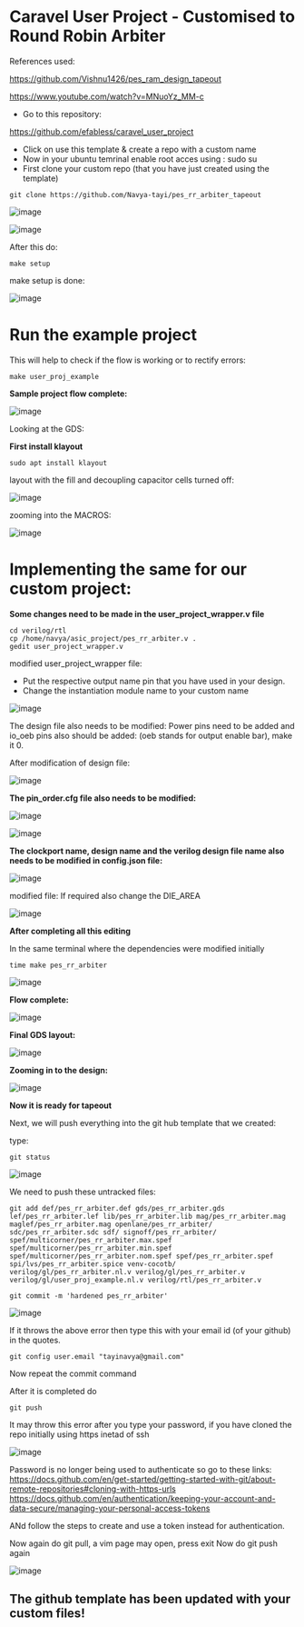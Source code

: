 # Caravel User Project - Customised to Round Robin Arbiter
References used:

https://github.com/Vishnu1426/pes_ram_design_tapeout

https://www.youtube.com/watch?v=MNuoYz_MM-c

* Go to this repository:

https://github.com/efabless/caravel_user_project

* Click on use this template & create a repo with a custom name
* Now in your ubuntu temrinal enable root acces using : sudo su
* First clone your custom repo (that you have just created using the template)

```
git clone https://github.com/Navya-tayi/pes_rr_arbiter_tapeout

```


![image](https://github.com/Navya-tayi/pes_rr_arbiter_tapeout/assets/79205242/3c034bcd-a136-421a-8189-7afbcc9d5bd8)


![image](https://github.com/Navya-tayi/pes_rr_arbiter_tapeout/assets/79205242/8731ee66-263a-46b4-92aa-f1a97704564b)

After this do:

``` 
make setup
```

make setup is done:

![image](https://github.com/Navya-tayi/pes_rr_arbiter_tapeout/assets/79205242/1f7b86d1-7de8-462a-959f-20d86b5bd024)


# Run the example project

This will help to check if the flow is working or to rectify errors:

```
make user_proj_example
```


__Sample project flow complete:__

![image](https://github.com/Navya-tayi/pes_rr_arbiter_tapeout/assets/79205242/357883ba-d2f8-4b76-824c-5a5e2a7aa975)


Looking at the GDS:

__First install klayout__

```
sudo apt install klayout
```

layout with the fill and decoupling capacitor cells turned off:

![image](https://github.com/Navya-tayi/pes_rr_arbiter_tapeout/assets/79205242/f1b2ce38-25c9-43b2-8e4e-a712031bd4c3)

zooming into the MACROS:

![image](https://github.com/Navya-tayi/pes_rr_arbiter_tapeout/assets/79205242/88efda95-b533-46b2-936e-e8bbb5081880)


# Implementing the same for our custom project:

__Some changes need to be made in the user_project_wrapper.v file__

```
cd verilog/rtl
cp /home/navya/asic_project/pes_rr_arbiter.v .
gedit user_project_wrapper.v

```
modified user_project_wrapper file:

* Put the respective output name pin that you have used in your design.
* Change the instantiation module name to your custom name

![image](https://github.com/Navya-tayi/pes_rr_arbiter_tapeout/assets/79205242/f4f29175-40eb-4e98-a87e-ae63e215b8c5)

The design file also needs to be modified:
Power pins need to be added and io_oeb pins also should be added: 
(oeb stands for output enable bar), make it 0.

After modification of design file:

![image](https://github.com/Navya-tayi/pes_rr_arbiter_tapeout/assets/79205242/9e574f6b-e2eb-42f4-ae3b-0ca5f8b159fe)


__The pin_order.cfg file also needs to be modified:__

![image](https://github.com/Navya-tayi/pes_rr_arbiter_tapeout/assets/79205242/3ed28452-4866-4202-95f0-c0ae54bce774)

![image](https://github.com/Navya-tayi/pes_rr_arbiter_tapeout/assets/79205242/1a4b4959-7c19-4a4d-8173-5125db7fb9d7)


__The clockport name, design name and the verilog design file name also needs to be modified in config.json file:__

![image](https://github.com/Navya-tayi/pes_rr_arbiter_tapeout/assets/79205242/9e621795-bfe1-4544-870f-58c37d4041a5)

modified file:
If required also change the DIE_AREA

![image](https://github.com/Navya-tayi/pes_rr_arbiter_tapeout/assets/79205242/178fb538-d66a-4998-a95b-ccfa844f0fad)


__After completing all this editing__

In the same terminal where the dependencies were modified initially

```
time make pes_rr_arbiter

```
![image](https://github.com/Navya-tayi/pes_rr_arbiter_tapeout/assets/79205242/a3a2a35d-7e09-4b11-8dee-47299f83deb1)



__Flow complete:__

![image](https://github.com/Navya-tayi/pes_rr_arbiter_tapeout/assets/79205242/a9e1c909-96e4-4244-bb2d-01d5fd658c37)




__Final GDS layout:__

![image](https://github.com/Navya-tayi/pes_rr_arbiter_tapeout/assets/79205242/d88cfc51-b232-4623-8bc6-8329b79a08bf)


__Zooming in to the design:__

![image](https://github.com/Navya-tayi/pes_rr_arbiter_tapeout/assets/79205242/5e6d27ae-8613-47fc-898b-a59fd0538b39)


__Now it is ready for tapeout__


Next, we will push everything into the git hub template that we created:

type:
```
git status
```
![image](https://github.com/Navya-tayi/pes_rr_arbiter_tapeout/assets/79205242/2d0b9127-ad90-4404-ae5f-84b5ecd2f7e4)

We need to push these untracked files:

```
git add def/pes_rr_arbiter.def gds/pes_rr_arbiter.gds lef/pes_rr_arbiter.lef lib/pes_rr_arbiter.lib mag/pes_rr_arbiter.mag maglef/pes_rr_arbiter.mag openlane/pes_rr_arbiter/ sdc/pes_rr_arbiter.sdc sdf/ signoff/pes_rr_arbiter/ spef/multicorner/pes_rr_arbiter.max.spef spef/multicorner/pes_rr_arbiter.min.spef spef/multicorner/pes_rr_arbiter.nom.spef spef/pes_rr_arbiter.spef spi/lvs/pes_rr_arbiter.spice venv-cocotb/ verilog/gl/pes_rr_arbiter.nl.v verilog/gl/pes_rr_arbiter.v verilog/gl/user_proj_example.nl.v verilog/rtl/pes_rr_arbiter.v
```
```
git commit -m 'hardened pes_rr_arbiter'

```
![image](https://github.com/Navya-tayi/pes_rr_arbiter_tapeout/assets/79205242/167e22aa-7fb5-470f-90bd-8fd46ee9b217)

If it throws the above error then type this with your email id (of your github) in the quotes.

```
git config user.email "tayinavya@gmail.com"
```

Now repeat the commit command

After it is completed do

```
git push
```
It may throw this error after you type your password, if you have cloned the repo initially using https inetad of ssh

![image](https://github.com/Navya-tayi/pes_rr_arbiter_tapeout/assets/79205242/8940aa62-69f8-4faf-adbb-7fe630070636)

Password is no longer being used to authenticate so go to these links:
https://docs.github.com/en/get-started/getting-started-with-git/about-remote-repositories#cloning-with-https-urls
https://docs.github.com/en/authentication/keeping-your-account-and-data-secure/managing-your-personal-access-tokens

ANd follow the steps to create and use a token instead for authentication.

Now again do git pull, a vim page may open, press exit
Now do git push again

![image](https://github.com/Navya-tayi/pes_rr_arbiter_tapeout/assets/79205242/a0b9542b-3732-4d42-934f-86daf0e31ce1)

## The github template has been updated with your custom files!
